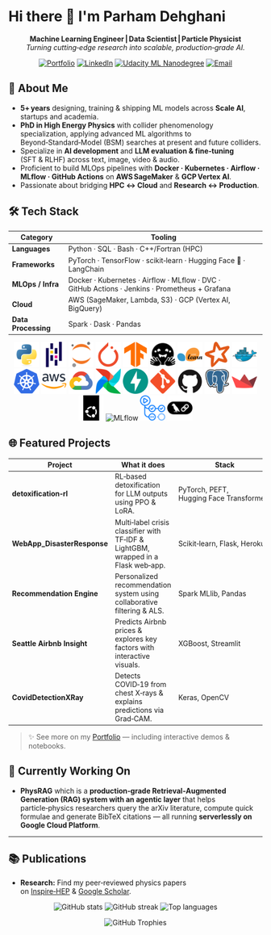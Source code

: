 # Hi there 👋 I'm **Parham Dehghani**

<p align="center">
  <b>Machine Learning Engineer | Data Scientist | Particle Physicist</b><br/>
  <i>Turning cutting‑edge research into scalable, production‑grade AI.</i>
</p>

<p align="center">
  <a href="https://parhamdehghani.github.io/Portfolio/"><img src="https://img.shields.io/badge/Portfolio-%F0%9F%93%8A-green?style=flat&logo=docusign" alt="Portfolio"/></a>
  <a href="https://www.linkedin.com/in/parhamdehghani/"><img src="https://img.shields.io/badge/LinkedIn-0072b1?style=flat&logo=linkedin&logoColor=white" alt="LinkedIn"/></a>
  <a href="https://drive.google.com/file/d/1M1BD8U5_8J9uDIRhQCaQlxXKwPQ321Ky/view?usp=sharing"><img src="https://img.shields.io/badge/Certificate-Udacity%20ML%20Nanodegree-blue?style=flat&logo=Udacity" alt="Udacity ML Nanodegree"/></a>
  <a href="mailto:parham.dehghani88@gmail.com"><img src="https://img.shields.io/badge/Email-%F0%9F%93%A7-lightgrey?style=flat" alt="Email"/></a>
</p>



## 🚀 About Me

* **5+ years** designing, training & shipping ML models across **Scale AI**, startups and academia.
* **PhD in High Energy Physics** with collider phenomenology specialization, applying advanced ML algorithms to Beyond‑Standard‑Model (BSM) searches at present and future colliders.
* Specialize in **AI development** and **LLM evaluation & fine‑tuning** (SFT & RLHF) across text, image, video & audio.
* Proficient to build MLOps pipelines with **Docker · Kubernetes · Airflow · MLflow · GitHub Actions** on **AWS SageMaker** & **GCP Vertex AI**.
* Passionate about bridging **HPC ↔ Cloud** and **Research ↔ Production**.



## 🛠️ Tech Stack

| Category | Tooling |
| --- | --- |
| **Languages** | Python · SQL · Bash · C++/Fortran (HPC) |
| **Frameworks** | PyTorch · TensorFlow · scikit‑learn · Hugging Face 🤗 · LangChain |
| **MLOps / Infra** | Docker · Kubernetes · Airflow · MLflow · DVC · GitHub Actions · Jenkins · Prometheus + Grafana |
| **Cloud** | AWS (SageMaker, Lambda, S3) · GCP (Vertex AI, BigQuery) |
| **Data Processing** | Spark · Dask · Pandas |

<p align="center">
  <img src="https://raw.githubusercontent.com/devicons/devicon/master/icons/python/python-original.svg" alt="Python" width="50" height="50"/>
  <img src="https://raw.githubusercontent.com/devicons/devicon/master/icons/pandas/pandas-original.svg" alt="Pandas" width="50" height="50"/>
  <img src="https://raw.githubusercontent.com/devicons/devicon/master/icons/jupyter/jupyter-original.svg" alt="Jupyter" width="50" height="50"/>
  <img src="https://raw.githubusercontent.com/devicons/devicon/master/icons/pytorch/pytorch-original.svg" alt="PyTorch" width="50" height="50"/>
  <img src="https://raw.githubusercontent.com/devicons/devicon/master/icons/tensorflow/tensorflow-original.svg" alt="TensorFlow" width="50" height="50"/>
  <img src="https://raw.githubusercontent.com/simple-icons/simple-icons/develop/icons/huggingface.svg" alt="Hugging Face" width="50" height="50"/>
  <img src="https://raw.githubusercontent.com/devicons/devicon/master/icons/scikitlearn/scikitlearn-original.svg" alt="Scikit‑learn" width="50" height="50"/>
  <img src="https://raw.githubusercontent.com/devicons/devicon/master/icons/apachespark/apachespark-original.svg" alt="Apache Spark" width="50" height="50"/>
  <img src="https://raw.githubusercontent.com/devicons/devicon/master/icons/docker/docker-original.svg" alt="Docker" width="50" height="50"/>
  <img src="https://raw.githubusercontent.com/devicons/devicon/master/icons/kubernetes/kubernetes-plain.svg" alt="Kubernetes" width="50" height="50"/>
  <img src="https://raw.githubusercontent.com/devicons/devicon/master/icons/amazonwebservices/amazonwebservices-original-wordmark.svg" alt="AWS" width="50" height="50"/>
  <img src="https://raw.githubusercontent.com/devicons/devicon/master/icons/googlecloud/googlecloud-original.svg" alt="GCP" width="50" height="50"/>
  <img src="https://raw.githubusercontent.com/devicons/devicon/master/icons/apacheairflow/apacheairflow-original.svg" alt="Airflow" width="50" height="50"/>
  <img src="https://raw.githubusercontent.com/devicons/devicon/master/icons/fastapi/fastapi-original.svg" alt="FastAPI" width="50" height="50"/>
  <img src="https://raw.githubusercontent.com/devicons/devicon/master/icons/git/git-original.svg" alt="Git" width="50" height="50"/>
  <img src="https://raw.githubusercontent.com/devicons/devicon/master/icons/github/github-original.svg" alt="GitHub" width="50" height="50"/>
  <img src="https://raw.githubusercontent.com/devicons/devicon/master/icons/postgresql/postgresql-original.svg" alt="PostgreSQL" width="50" height="50"/>
  <img src="https://raw.githubusercontent.com/devicons/devicon/master/icons/streamlit/streamlit-original.svg" alt="Streamlit" width="50" height="50"/>
  <img src="https://raw.githubusercontent.com/devicons/devicon/master/icons/ubuntu/ubuntu-plain.svg" alt="Ubuntu" width="50" height="50"/>
  <img src="https://raw.githubusercontent.com/simple-icons/simple-icons/develop/icons/mlflow.svg" alt="MLflow" width="50" height="50"/>
  <img src="https://raw.githubusercontent.com/devicons/devicon/master/icons/githubactions/githubactions-original.svg" alt="GitHub Actions" width="50" height="50"/>
  <img src="https://raw.githubusercontent.com/simple-icons/simple-icons/develop/icons/langchain.svg" alt="LangChain" width="50" height="50"/>
</p>



## 🌐 Featured Projects

| Project | What it does | Stack | Quick Links |
| --- | --- | --- | --- |
| **detoxification‑rl** | RL‑based detoxification for LLM outputs using PPO & LoRA. | PyTorch, PEFT, Hugging Face Transformers | [Repo](https://github.com/parhamdehghani/detoxification-rl) |
| **WebApp_DisasterResponse** | Multi‑label crisis classifier with TF‑IDF & LightGBM, wrapped in a Flask web‑app. | Scikit‑learn, Flask, Heroku | [Repo](https://github.com/parhamdehghani/WebApp_DisasterResponse)  |
| **Recommendation Engine** | Personalized recommendation system using collaborative filtering & ALS. | Spark MLlib, Pandas | [Repo](https://github.com/parhamdehghani/Recommendation_Engine) |
| **Seattle Airbnb Insight** | Predicts Airbnb prices & explores key factors with interactive visuals. | XGBoost, Streamlit | [Repo](https://github.com/parhamdehghani/SeattleAirbnbInsight)  |
| **CovidDetectionXRay** | Detects COVID‑19 from chest X‑rays & explains predictions via Grad‑CAM. | Keras, OpenCV | [Repo](https://github.com/parhamdehghani/CovidDetectionXRay) |

> ✨ See more on my [Portfolio](https://parhamdehghani.github.io/Portfolio/) — including interactive demos & notebooks.



## 🔭 Currently Working On

* **PhysRAG** which is a **production‑grade Retrieval‑Augmented Generation (RAG) system with an agentic layer** that helps particle‑physics researchers query the arXiv literature, compute quick formulae and generate BibTeX citations — all running **serverlessly on Google Cloud Platform**.
---

## 📚 Publications

* **Research:** Find my peer‑reviewed physics papers on [Inspire‑HEP](https://inspirehep.net/authors/1809580) & [Google Scholar](https://scholar.google.ca/citations?user=uZlG1Z8AAAAJ&hl).  

<p align="center">
  <img src="https://github-readme-stats.vercel.app/api?username=parhamdehghani&show_icons=true&hide_border=true&theme=default" alt="GitHub stats"/>
  <img src="https://github-readme-streak-stats.herokuapp.com/?user=parhamdehghani&hide_border=true&theme=default" alt="GitHub streak"/>
  <img src="https://github-readme-stats.vercel.app/api/top-langs/?username=parhamdehghani&layout=compact&hide_border=true&theme=default&hide=html" alt="Top languages"/>
</p>
<p align="center">
  <img src="https://github-profile-trophy.vercel.app/?username=parhamdehghani&theme=flat&column=8&rank=SSS,SS,S,A,B,C" alt="GitHub Trophies"/>
</p>
